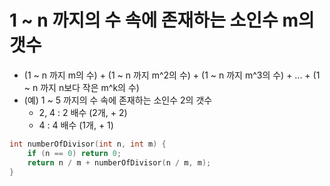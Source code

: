 # 1 ~ n 까지의 수 속에 존재하는 소인수 m의 갯수
  - (1 ~ n 까지 m의 수) + (1 ~ n 까지 m^2의 수) + (1 ~ n 까지 m^3의 수) + ... + (1 ~ n 까지 n보다 작은 m^k의 수)
  - (예) 1 ~ 5 까지의 수 속에 존재하는 소인수 2의 갯수
    - 2, 4 : 2 배수 (2개, + 2)
    - 4 : 4 배수 (1개, + 1)

```cpp
int numberOfDivisor(int n, int m) {
	if (n == 0) return 0;
	return n / m + numberOfDivisor(n / m, m);
}
```
